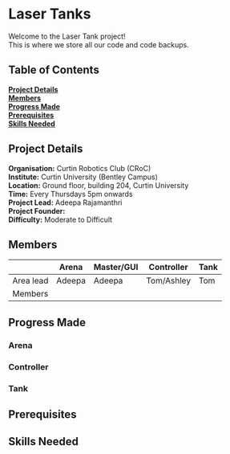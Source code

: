# Laser Tanks
Welcome to the Laser Tank project!<br>
This is where we store all our code and code backups.

## Table of Contents
 **[Project Details](#project-details)**<br>
 **[Members](#Members)**<br>
 **[Progress Made](#progress-made)**<br>
 **[Prerequisites](#prerequisites)**<br>
 **[Skills Needed](#skills-needed)**<br>

## Project Details

**Organisation:** Curtin Robotics Club (CRoC)<br>
**Institute:** Curtin University (Bentley Campus)<br>
**Location:** Ground floor, building  204, Curtin University<br>
**Time:** Every Thursdays 5pm onwards <br>
**Project Lead:** Adeepa Rajamanthri<br>
**Project Founder:** <br>
**Difficulty:** Moderate to Difficult<br>

## Members

|         |Arena  |Master/GUI |Controller |Tank |
|---------|-------|-----------|-----------|-----|
|Area lead| Adeepa|Adeepa     |Tom/Ashley |Tom  |
|Members  |

## Progress Made
### Arena
### Controller
### Tank

## Prerequisites

## Skills Needed
